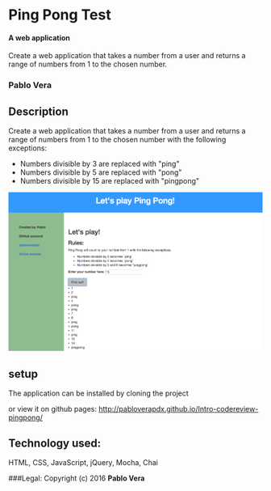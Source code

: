 # Ping Pong Test

#### A web application
Create a web application that takes a number from a user and returns a range of numbers from 1 to the chosen number.

### Pablo Vera

## Description
Create a web application that takes a number from a user and returns a range of numbers from 1 to the chosen number with the following exceptions:

- Numbers divisible by 3 are replaced with "ping"
- Numbers divisible by 5 are replaced with "pong"
- Numbers divisible by 15 are replaced with "pingpong"

![screenshot of github user search website](img/ping.png)

## setup
The application can be installed by cloning the project

or view it on github pages: http://pabloverapdx.github.io/Intro-codereview-pingpong/

## Technology used:
HTML, CSS, JavaScript, jQuery, Mocha, Chai

###Legal:
Copyright (c) 2016 **Pablo Vera**

